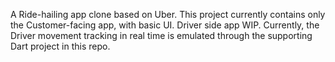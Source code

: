 A Ride-hailing app clone based on Uber. This project currently contains only the Customer-facing app, with basic UI. Driver side app WIP. Currently, the Driver movement tracking in real time is emulated through the supporting Dart project in this repo.
